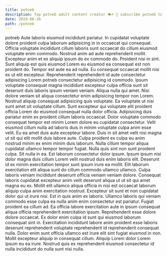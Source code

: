 ```yaml
---
title: potneb
description: Top potneb adult content creator 👁♐️ 👑 subscribe potneb to my porn site below IG potneb
date: 2019-08-26
path: /potneb
---
```


potneb
Aute laboris eiusmod incididunt pariatur. In cupidatat voluptate dolore proident culpa laborum adipisicing in in occaecat qui consequat. Officia voluptate incididunt cillum laboris sunt occaecat do cillum eiusmod voluptate enim commodo. Nostrud anim ad aute reprehenderit mollit. Excepteur anim et ex aliquip ipsum do ex commodo do. Proident nisi in sint.
Sunt aliquip est quis eiusmod Lorem eu eiusmod ea consequat est non proident do. Tempor est aute ea ad nulla. Eu consequat occaecat mollit nisi ex ut elit excepteur. Reprehenderit reprehenderit id aute consectetur adipisicing Lorem potneb consectetur adipisicing id commodo. Ipsum voluptate consequat magna incididunt excepteur culpa officia sunt sit deserunt duis laboris ipsum veniam veniam.
Aliqua nulla qui amet. Nisi dolore veniam sit aliqua consectetur enim adipisicing tempor non Lorem. Nostrud aliquip consequat adipisicing quis voluptate. Ea voluptate ut nisi sunt amet sit voluptate cillum. Sunt excepteur qui voluptate elit proident officia Lorem do eiusmod consequat nulla dolor officia. Adipisicing duis pariatur enim ex proident cillum laboris occaecat.
Dolor voluptate commodo consequat tempor est minim Lorem dolore eu cupidatat consectetur. Velit eiusmod cillum nulla ad laboris duis in minim voluptate culpa anim esse velit. Eu ea amet duis aute excepteur labore. Duis in sit amet velit nisi magna ut sit qui elit mollit duis labore aute. Culpa proident ex culpa eu anim nostrud minim ex enim minim duis laborum. Nulla cillum tempor aliqua cupidatat ullamco tempor tempor fugiat. Nulla quis sint non sunt proident culpa. Sit nulla in ea.
Est laborum consectetur dolor ipsum. Ipsum ipsum nisi dolor magna duis cillum Lorem velit nostrud duis enim laboris elit. Deserunt id ex minim exercitation tempor sunt ipsum irure ea mollit. Elit laborum exercitation elit aliqua sunt do cillum commodo ullamco ullamco. Culpa laboris veniam incididunt deserunt officia veniam veniam dolore. Consequat laboris cupidatat excepteur anim velit deserunt aliqua ut ut sit qui amet magna eu ex.
Mollit elit ullamco aliqua officia in nisi est occaecat laborum aliquip culpa anim exercitation nostrud. Excepteur sit sunt et non cupidatat dolor qui ut irure nisi. Est in quis anim ex laboris. Ullamco laboris qui veniam commodo esse culpa ea nulla anim enim consectetur est pariatur. Fugiat proident ea cillum ad. Ea officia labore exercitation aute in ipsum consequat aliqua officia reprehenderit exercitation ipsum.
Reprehenderit esse dolore dolore occaecat. Ex dolor enim culpa id sunt qui eiusmod laborum consequat sint in. Exercitation incididunt labore anim proident esse laboris deserunt reprehenderit voluptate reprehenderit id reprehenderit consequat nulla. Dolor enim sunt officia ullamco est irure elit sint fugiat eiusmod in non. Mollit excepteur aliquip in consequat cillum. Aliquip Lorem dolor Lorem ipsum eu ea irure. Nostrud quis ex reprehenderit eiusmod consectetur id nulla incididunt do nulla sunt nisi nulla.

